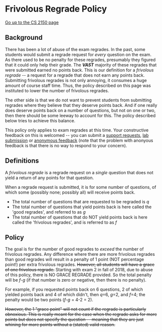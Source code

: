 Frivolous Regrade Policy
========================

[Go up to the CS 2150 page](index.html)

Background
----------

There has been a lot of abuse of the exam regrades.  In the past, some students would submit a regrade request for *every* question on the exam.  As there used to be no penalty for these regrades, presumably they figured that it could only help their grade.  The ***VAST*** majority of these regrades that were submitted earned no points back.  This is our definition for a *frivolous regrade* -- a request for a regrade that does not earn any points back.  Submitting frivolous regrades is not only annoying, it consumes a huge amount of course staff time. Thus, the policy described on this page was instituted to lower the number of frivolous regrades.

The other side is that we do not want to prevent students from submitting regrades where they believe that they deserve points back.  And if one really does deserve points back on a number of questions, but not on one or two, then there should be some leeway to account for this.  The policy described below tries to achieve this balance.

This policy only applies to exam regrades at this time.  Your constructive feedback on this is welcomed -- you can submit a [support requests](https://libra.cs.virginia.edu/~pedagogy/support.php), [lab submission](https://libra.cs.virginia.edu/~pedagogy/submit.php) or [anonymous feedback](https://collab.itc.virginia.edu/portal/site/7d8b39e0-ac9d-48c1-ab42-c3ca20dfb23c/page/a2056666-5b8f-40b6-8591-f73174a47bbf) (note that the problem with anonyous feedback is that there is no way to respond to your concern).


Definitions
-----------

A *frivolous regrade* is a regrade request on a *single* question that does not yield a return of any points for that question.

When a regrade request is submitted, it is for some number of questions, of which some (possibly none; possibly all) will receive points back.

- The total number of questions that are requested to be regraded is *q*
- The total number of questions that yield points back is here called the 'good regrades', and referred to as *g*
- The total number of questions that do NOT yield points back is here called the 'frivolous regrades', and is referred to as *f*

Policy
------

The goal is for the number of good regrades to *exceed* the number of frivolous regrades.  Any difference where there are more frivolous regrades than good regrades will result in a penalty of 1 point (NOT percentage point!) per extra frivolous regrades.  ~~However, all students will have a grace of one frivolous regrade.~~  Starting with exam 2 in fall of 2018, due to abuse of this policy, there is NO GRACE REGRADE provided.   So the total penalty will be *f*-*g* (if that number is zero or negative, then there is no penalty).

For example, if you requested points back on 6 questions, 2 of which yielded points back and 4 of which didn't, then *q*=6, *g*=2, and *f*=4; the penalty would be two points (*f*-*g* = 4-2 = 2).

~~However, the 1 "grace point" will not count if the regrade is particularly obnoxious.  This is really meant for the case when the regrade asks for more points but does not specify the question -- meaning that they are just whining for more points without a (stated) valid reason.~~
